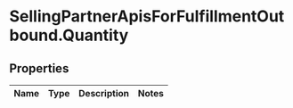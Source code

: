 # SellingPartnerApisForFulfillmentOutbound.Quantity

## Properties
Name | Type | Description | Notes
------------ | ------------- | ------------- | -------------



